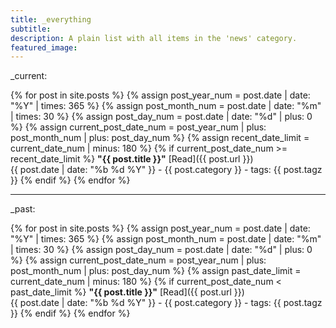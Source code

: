 ```yaml
---
title: _everything
subtitle:
description: A plain list with all items in the 'news' category.
featured_image:
---
```


<!-- tests


{% assign var01 = "now" | date: "%Y" %}
print contents of variable: {{ var01 }}



This page was last updated at {{ "now" | date: "%Y-%m-%d %H:%M" }}.





type conversion test:

to convert a string to a number just add 0 to the variable:

{% assign var01 = var01 | plus:0 %}

Not super elegant but it works!

{% decrement var01 %}
Print decremented variable {{ var01 }}


==

create date number:

{% assign current_year_num = "now" | date: "%Y" | times: 365 %}
{% assign current_month_num = "now" | date: "%m" | times: 30 %}
{% assign current_day_num = "now" | date: "%d" | plus: 0 %}
{% assign current_date_num = current_year_num | plus: current_month_num | plus: current_day_num %}

{{ current_date_num }}



==

 -->



<!-- grap current date, extract the year, make it a number, minus 3 -->

<!-- {{ "now" | date: "%Y" | plus: 0 | minus: 3 }} -->



<!-- this is working! -->


<!--

{% assign ago = "now" | date: "%Y" | plus: 0 | minus: 3 %}

Print the ago variable: {{ ago }}

{% if ago > 2017 %}
  {{ "YES!" }}
{% else %}
  {{ "NO!" }}
{% endif %}


{% assign month = "now" | date:"%m" | plus: 0 %}
Print month: {{ month }}

============

FINAL BIG TEST (with day numbers)

{% assign current_year_num = "now" | date: "%Y" | times: 365 %}
{% assign current_month_num = "now" | date: "%m" | times: 30 %}
{% assign current_day_num = "now" | date: "%d" | plus: 0 %}
{% assign current_date_num = current_year_num | plus: current_month_num | plus: current_day_num %}

-->


<!--

_future:

{% for post in site.posts %}
      {% assign post_year_num = post.date | date: "%Y" | times: 365 %}
      {% assign post_month_num = post.date | date: "%m" | times: 30 %}
      {% assign post_day_num = post.date | date: "%d" | plus: 0 %}
      {% assign current_post_date_num = post_year_num | plus: post_month_num | plus: post_day_num %}
      {% if current_post_date_num > current_date_num %}
**"{{ post.title }}"** [Read]({{ post.url }}) <br>
{{ post.date | date: "%b %d %Y" }} // {{ post.category }} // tags: {{ post.tagz }}
      {% endif %}
{% endfor %}

---
-->
_current:

{% for post in site.posts %}
      {% assign post_year_num = post.date | date: "%Y" | times: 365 %}
      {% assign post_month_num = post.date | date: "%m" | times: 30 %}
      {% assign post_day_num = post.date | date: "%d" | plus: 0 %}
      {% assign current_post_date_num = post_year_num | plus: post_month_num | plus: post_day_num %}
      {% assign recent_date_limit = current_date_num | minus: 180 %}
      {% if current_post_date_num >= recent_date_limit %}
**"{{ post.title }}"** [Read]({{ post.url }}) <br>
{{ post.date | date: "%b %d %Y" }} - {{ post.category }} - tags: {{ post.tagz }}
      {% endif %}
{% endfor %}

---

_past:

{% for post in site.posts %}
      {% assign post_year_num = post.date | date: "%Y" | times: 365 %}
      {% assign post_month_num = post.date | date: "%m" | times: 30 %}
      {% assign post_day_num = post.date | date: "%d" | plus: 0 %}
      {% assign current_post_date_num = post_year_num | plus: post_month_num | plus: post_day_num %}
      {% assign past_date_limit = current_date_num | minus: 180 %}
      {% if current_post_date_num < past_date_limit %}
**"{{ post.title }}"** [Read]({{ post.url }}) <br>
{{ post.date | date: "%b %d %Y" }} - {{ post.category }} - tags: {{ post.tagz }}
      {% endif %}
{% endfor %}
